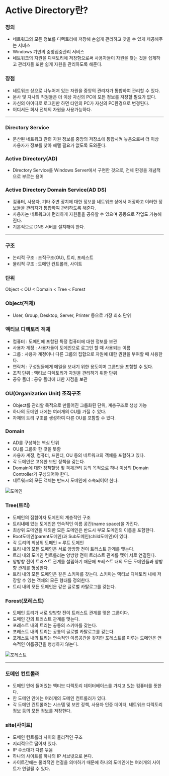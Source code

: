 # Active Directory란?

### 정의
- 네트워크의 모든 정보를 디렉토리에 저장해 손쉽게 관리하고 찾을 수 있게 제공해주는 서비스
- Windows 기반의 중앙집중관리 서비스
- 네트워크의 자원을 디렉토리에 저장함으로써 사용자들이 자원을 찾는 것을 쉽게하고 관리자들 또한 쉽게 자원을 관리하도록 해준다.

### 장점
- 네트워크 상으로 나누어져 있는 자원을 중앙의 관리자가 통합하여 관리할 수 있다.
- 본사 및 자사의 직원들은 더 이상 자신의 PC에 모든 정보를 저장할 필요가 없다.
- 자신의 아이디로 로그인만 하면 타인의 PC가 자신의 PC환경으로 변경된다.
- 어디서든 회사 전체의 자원을 사용가능하다.

---

### Directory Service
- 분산된 네트워크 관련 자원 정보를 중앙의 저장소에 통합시켜 놓음으로써 더 이상 사용자가 정보를 찾아 헤맬 필요가 없도록 도와준다.

### Active Directory(AD)
- Directory Service를 Windows Server에서 구현한 것으로, 전체 환경을 개념적으로 부르는 용어

### Active Directory Domain Service(AD DS)
- 컴퓨터, 사용자, 기타 주변 장치에 대한 정보를 네트워크 상에서 저장하고 이러한 정보들을 관리자가 통합하여 관리하도록 해준다.
- 사용자는 네트워크에 편리하게 자원들을 공유할 수 있으며 공동으로 작업도 가능해진다.
- 기본적으로 DNS 서버를 설치해야 한다.

---

### 구조
- 논리적 구조 : 조직구조(OU), 트리, 포레스트
- 물리적 구조 : 도메인 컨트롤러, 사이트

### 단위
Object < OU < Domain < Tree < Forest

### Object(객체)
- User, Group, Desktop, Server, Printer 등으로 가장 최소 단위

### 액티브 디렉토리 객체
- 컴퓨터 : 도메인에 포함된 특정 컴퓨터에 대한 정보를 보관
- 사용자 계정 : 사용자들이 도메인으로 로그인 할 때 사용되는 이름
- 그룹 : 사용자 계정이나 다른 그룹의 집합으로 자원에 대한 권한을 부여할 때 사용한다.
- 연락처 : 구성원들에게 메일을 보내기 위한 용도이며 그룹만을 포함할 수 있다.
- 조직 단위 : 액티브 디렉토리가 자원을 관리하기 위한 단위
- 공유 폴더 : 공유 폴더에 대한 지점을 보관

### OU(Organization Unit) 조직구조
- Object를 관리할 목적으로 만들어진 그룹화된 단위, 계층구조로 생성 가능
- 하나의 도메인 내에는 여러개의 OU를 가질 수 있다.
- 자체의 트리 구조를 생성하여 다른 OU를 포함할 수 있다.

### Domain
- AD를 구성하는 핵심 단위
- OU를 그룹화 한 것을 뜻함
- 사용자 계정, 컴퓨터, 프린터, OU 등의 네트워크의 객체를 포함하고 있다.
- 각 도메인은 고유한 보안 정책을 갖는다.
- Domain에 대한 정책할당 및 객체관리 등의 목적으로 하나 이상의 Domain Controller가 구성되어야 한다.
- 네트워크의 모든 객체는 반드시 도메인에 소속되어야 한다.

![도메인](https://t1.daumcdn.net/cfile/tistory/995224335A0CEF2019)

### Tree(트리)
- 도메인의 집합이자 도메인의 계층적인 구조
- 트리내에 있는 도메인은 연속적인 이름 공간(name space)을 가진다.
- 최상위 도메인을 제외한 모든 도메인은 반드시 부모 도메인의 이름을 포함한다.
- Root도메인(parent도메인)과 Sub도메인(child도메인)이 있다.
- 각 트리의 최상위 도메인 = 루트 도메인
- 트리 내의 모든 도메인은 서로 양방향 전이 트러스트 관계를 맺는다.
- 트리 내의 도메인 컨트롤러는 양방향 전이 트러스트 관계를 맺어 서로 연결된다.
- 양방향 전이 트러스트 관계를 설립하기 때문에 포레스트 내의 모든 도메인들과 양방향 관계를 형성한다.
- 트리 내의 모든 도메인은 같은 스키마를 갖는다. 스키마는 액티브 디렉토리 내에 저장할 수 있는 객체의 모든 형태를 정의한다.
- 트리 내의 모든 도메인은 같은 글로벌 카탈로그를 갖는다.

### Forest(포레스트)
- 도메인 트리가 서로 양방향 전이 트러스트 관계를 맺은 그룹이다.
- 도메인 간의 트러스트 관계를 맺는다.
- 포레스트 내의 트리는 공통의 스키마를 갖는다.
- 포레스트 내의 트리는 공통의 글로벌 카탈로그를 갖는다.
- 포레스트 내의 트리는 연속적인 이름공간을 갖지만 포레스트를 이루는 도메인은 연속적인 이름공간을 형성하지 않는다.

![포레스트](https://t1.daumcdn.net/cfile/tistory/99B462335A0D0A140F)

----
### 도메인 컨트롤러
- 도메인 안에 들어있는 액티브 디렉토리 데이터베이스를 가지고 있는 컴퓨터를 뜻한다.
- 한 도메인 안에는 여러개의 도메인 컨트롤러가 있다.
- 각 도메인 컨트롤러는 시스템 및 보안 정책, 사용자 인증 데이터, 네트워크 디렉토리 정보 등의 모든 정보를 저장한다.

### site(사이트)
- 도메인 컨트롤러 사이의 물리적인 구조
- 지리적으로 떨어져 있다.
- IP 주소대가 다른 묶음
- 하나의 사이트를 하나의 IP 서브넷으로 본다.
- 사이트간에는 물리적인 연결을 의미하기 때문에 하나의 도메인에는 여러개의 사이트가 연결될 수 있다.
